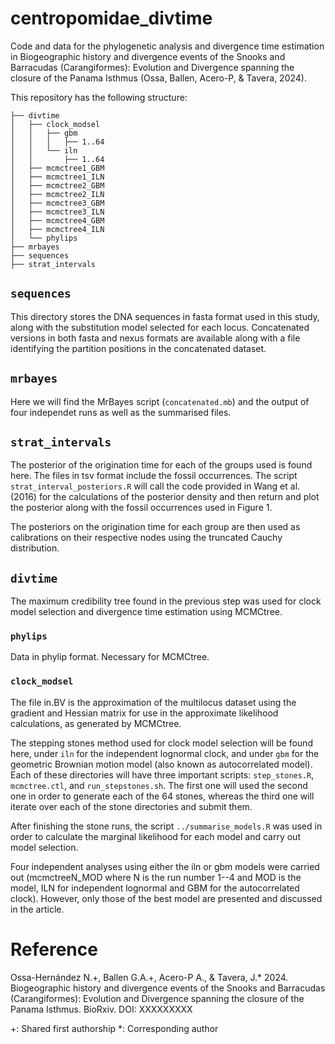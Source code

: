 # centropomidae_divtime

Code and data for the phylogenetic analysis and divergence time estimation in Biogeographic history and divergence events of the Snooks and Barracudas (Carangiformes): Evolution and Divergence spanning the closure of the Panama Isthmus (Ossa, Ballen, Acero-P, & Tavera, 2024).

This repository has the following structure:

```
├── divtime
│   ├── clock_modsel
│   │   ├── gbm
│   │   │   ├── 1..64
│   │   └── iln
│   │       ├── 1..64
│   ├── mcmctree1_GBM
│   ├── mcmctree1_ILN
│   ├── mcmctree2_GBM
│   ├── mcmctree2_ILN
│   ├── mcmctree3_GBM
│   ├── mcmctree3_ILN
│   ├── mcmctree4_GBM
│   ├── mcmctree4_ILN
│   └── phylips
├── mrbayes
├── sequences
├── strat_intervals
```

## `sequences`

This directory stores the DNA sequences in fasta format used in this study, along with the substitution model selected for each locus. Concatenated versions in both fasta and nexus formats are available along with a file identifying the partition positions in the concatenated dataset.

## `mrbayes`

Here we will find the MrBayes script (`concatenated.mb`) and the output of four independet runs as well as the summarised files.

## `strat_intervals`

The posterior of the origination time for each of the groups used is found here. The files in tsv format include the fossil occurrences. The script `strat_interval_posteriors.R` will call the code provided in Wang et al. (2016) for the calculations of the posterior density and then return and plot the posterior along with the fossil occurrences used in Figure 1.

The posteriors on the origination time for each group are then used as calibrations on their respective nodes using the truncated Cauchy distribution.

## `divtime`

The maximum credibility tree found in the previous step was used for clock model selection and divergence time estimation using MCMCtree. 

### `phylips`

Data in phylip format. Necessary for MCMCtree.

### `clock_modsel`

The file in.BV is the approximation of the multilocus dataset using the gradient and Hessian matrix for use in the approximate likelihood calculations, as generated by MCMCtree.

The stepping stones method used for clock model selection will be found here, under `iln` for the independent lognormal clock, and under `gbm` for the geometric Brownian motion model (also known as autocorrelated model). Each of these directories will have three important scripts: `step_stones.R`, `mcmctree.ctl`, and `run_stepstones.sh`. The first one will used the second one in order to generate each of the 64 stones, whereas the third one will iterate over each of the stone directories and submit them.

After finishing the stone runs, the script `../summarise_models.R` was used in order to calculate the marginal likelihood for each model and carry out model selection.

Four independent analyses using either the iln or gbm models were carried out (mcmctreeN_MOD where N is the run number 1--4 and MOD is the model, ILN for independent lognormal and GBM for the autocorrelated clock). However, only those of the best model are presented and discussed in the article.

# Reference

Ossa-Hernández N.+, Ballen G.A.+, Acero-P A., & Tavera, J.* 2024. Biogeographic history and divergence events of the Snooks and Barracudas (Carangiformes): Evolution and Divergence spanning the closure of the Panama Isthmus. BioRxiv. DOI: XXXXXXXXX

+: Shared first authorship
*: Corresponding author
